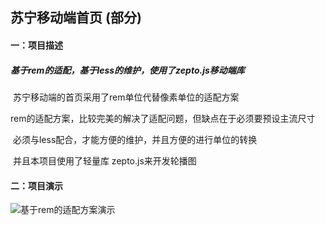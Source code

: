## 苏宁移动端首页 (部分)

#### 一：项目描述

##### 	基于rem的适配，基于less的维护，使用了zepto.js移动端库

​	苏宁移动端的首页采用了rem单位代替像素单位的适配方案

​	rem的适配方案，比较完美的解决了适配问题，但缺点在于必须要预设主流尺寸

​	必须与less配合，才能方便的维护，并且方便的进行单位的转换

​	并且本项目使用了轻量库 zepto.js来开发轮播图

#### 二：项目演示

![基于rem的适配方案演示](https://github.com/AprildreamMI/Progect-Images/blob/master/suning/%E8%8B%8F%E5%AE%81rem%E9%80%82%E9%85%8D.gif)

​	

​	



​	
